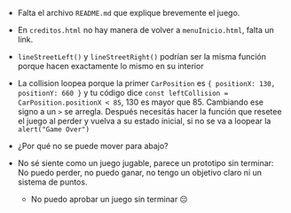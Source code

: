 - Falta el archivo `README.md` que explique brevemente el juego.

- En `creditos.html` no hay manera de volver a `menuInicio.html`, falta un link.

- `lineStreetLeft()` y `lineStreetRight()` podrían ser la misma función porque hacen exactamente lo mismo en su interior


- La collision loopea porque la primer `CarPosition` es `{ positionX: 130, positionY: 660 }` y tu código dice `const leftCollision = CarPosition.positionX < 85`, 130 es mayor que 85. Cambiando ese signo a un `>` se arregla. Después necesitás hacer la función que resetee el juego al perder y vuelva a su estado inicial, si no se va a loopear la `alert("Game Over")`

- ¿Por qué no se puede mover para abajo?

- No sé siente como un juego jugable, parece un prototipo sin terminar: No puedo perder, no puedo ganar, no tengo un objetivo claro ni un sistema de puntos.
    - No puedo aprobar un juego sin terminar 😔
